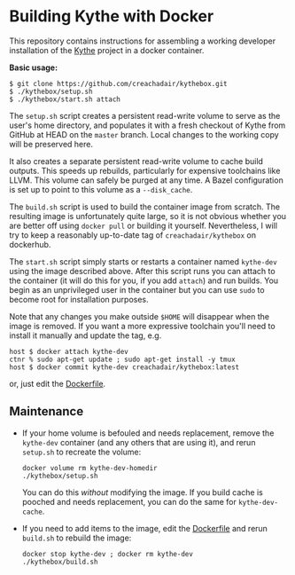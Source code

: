 # Building Kythe with Docker

This repository contains instructions for assembling a working developer
installation of the [Kythe](https://kythe.io/) project in a docker container.

**Basic usage:**

```shell
$ git clone https://github.com/creachadair/kythebox.git
$ ./kythebox/setup.sh
$ ./kythebox/start.sh attach
```

The `setup.sh` script creates a persistent read-write volume to serve as the
user's home directory, and populates it with a fresh checkout of Kythe from
GitHub at HEAD on the `master` branch. Local changes to the working copy will
be preserved here.

It also creates a separate persistent read-write volume to cache build outputs.
This speeds up rebuilds, particularly for expensive toolchains like LLVM.  This
volume can safely be purged at any time. A Bazel configuration is set up to
point to this volume as a `--disk_cache`.

The `build.sh` script is used to build the container image from scratch.  The
resulting image is unfortunately quite large, so it is not obvious whether you
are better off using `docker pull` or building it yourself. Nevertheless, I
will try to keep a reasonably up-to-date tag of `creachadair/kythebox` on
dockerhub.

The `start.sh` script simply starts or restarts a container named `kythe-dev`
using the image described above. After this script runs you can attach to the
container (it will do this for you, if you add `attach`) and run builds. You
begin as an unprivileged user in the container but you can use `sudo` to become
root for installation purposes.

Note that any changes you make outside `$HOME` will disappear when the image is
removed. If you want a more expressive toolchain you'll need to install it
manually and update the tag, e.g.

```shell
host $ docker attach kythe-dev
ctnr % sudo apt-get update ; sudo apt-get install -y tmux
host $ docker commit kythe-dev creachadair/kythebox:latest
```

or, just edit the [Dockerfile](image/Dockerfile.kythebox).

## Maintenance

 -  If your home volume is befouled and needs replacement, remove the
    `kythe-dev` container (and any others that are using it), and rerun
    `setup.sh` to recreate the volume:

    ```shell
    docker volume rm kythe-dev-homedir
    ./kythebox/setup.sh
    ```

    You can do this _without_ modifying the image.  If you build cache is
	pooched and needs replacement, you can do the same for `kythe-dev-cache`.


 -  If you need to add items to the image, edit the
	[Dockerfile](image/Dockerfile) and rerun `build.sh` to rebuild the image:

    ```shell
    docker stop kythe-dev ; docker rm kythe-dev
    ./kythebox/build.sh
    ```

